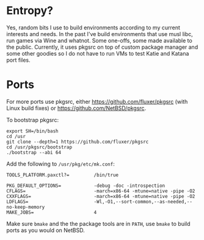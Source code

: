 # Entropy?
Yes, random bits I use to build environments according to my current interests
and needs. In the past I've build environments that use musl libc, run games
via Wine and whatnot. Some one-offs, some made available to the public.
Currently, it uses pkgsrc on top of custom package manager and some other
goodies so I do not have to run VMs to test Katie and Katana port files.

# Ports
For more ports use pkgsrc, either https://github.com/fluxer/pkgsrc (with Linux
build fixes) or https://github.com/NetBSD/pkgsrc.

To bootstrap pkgsrc:
```
export SH=/bin/bash
cd /usr
git clone --depth=1 https://github.com/fluxer/pkgsrc
cd /usr/pkgsrc/bootstrap
./bootstrap --abi 64
```

Add the following to `/usr/pkg/etc/mk.conf`:
```
TOOLS_PLATFORM.paxctl?=         /bin/true

PKG_DEFAULT_OPTIONS=            -debug -doc -introspection
CFLAGS=                         -march=x86-64 -mtune=native -pipe -O2
CXXFLAGS=                       -march=x86-64 -mtune=native -pipe -O2
LDFLAGS=                        -Wl,-O1,--sort-common,--as-needed,--no-keep-memory
MAKE_JOBS=                      4
```

Make sure `bmake` and the the package tools are in `PATH`, use `bmake` to build
ports as you would on NetBSD.
